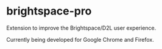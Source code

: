 # brightspace-pro
Extension to improve the Brightspace/D2L user experience.

Currently being developed for Google Chrome and Firefox.
